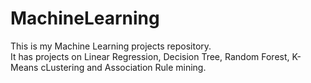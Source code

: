 # MachineLearning
This is my Machine Learning projects repository.
</br>
It has projects on Linear Regression, Decision Tree, Random Forest, K-Means cLustering and Association Rule mining. 
